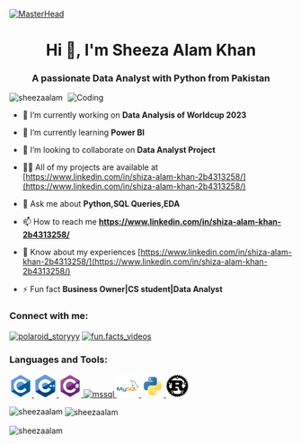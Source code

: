 [![MasterHead](https://media.licdn.com/dms/image/D563DAQFIJGy_J4EvYA/image-scale_191_1128/0/1666883668428?e=1675425600&v=beta&t=q5S0E-n5z-gDvzZPdOvK7oorksu-JESWk3DdbbvU2ss)](https://codegrills.in)

<h1 align="center">Hi 👋, I'm Sheeza Alam Khan</h1>
<h3 align="center">A passionate Data Analyst with Python from Pakistan</h3>

<img align="right" alt="Coding" width="400" src="https://media.tenor.com/rePDfDWO3XoAAAAd/hacking.gif">

<p align="left"> <img src="https://komarev.com/ghpvc/?username=sheezaalam&label=Profile%20views&color=0e75b6&style=flat" alt="sheezaalam" /> </p>

- 🔭 I’m currently working on **Data Analysis of Worldcup 2023**

- 🌱 I’m currently learning **Power BI**

- 👯 I’m looking to collaborate on **Data Analyst Project**

- 👨‍💻 All of my projects are available at [https://www.linkedin.com/in/shiza-alam-khan-2b4313258/](https://www.linkedin.com/in/shiza-alam-khan-2b4313258/)

- 💬 Ask me about **Python,SQL Queries,EDA**

- 📫 How to reach me **https://www.linkedin.com/in/shiza-alam-khan-2b4313258/**

- 📄 Know about my experiences [https://www.linkedin.com/in/shiza-alam-khan-2b4313258/](https://www.linkedin.com/in/shiza-alam-khan-2b4313258/)

- ⚡ Fun fact **Business Owner|CS student|Data Analyst**

<h3 align="left">Connect with me:</h3>
<p align="left">
<a href="https://instagram.com/polaroid_storyyy" target="blank"><img align="center" src="https://raw.githubusercontent.com/rahuldkjain/github-profile-readme-generator/master/src/images/icons/Social/instagram.svg" alt="polaroid_storyyy" height="30" width="40" /></a>
<a href="https://www.youtube.com/c/fun.facts_videos" target="blank"><img align="center" src="https://raw.githubusercontent.com/rahuldkjain/github-profile-readme-generator/master/src/images/icons/Social/youtube.svg" alt="fun.facts_videos" height="30" width="40" /></a>
</p>

<h3 align="left">Languages and Tools:</h3>
<p align="left"> <a href="https://www.cprogramming.com/" target="_blank" rel="noreferrer"> <img src="https://raw.githubusercontent.com/devicons/devicon/master/icons/c/c-original.svg" alt="c" width="40" height="40"/> </a> <a href="https://www.w3schools.com/cpp/" target="_blank" rel="noreferrer"> <img src="https://raw.githubusercontent.com/devicons/devicon/master/icons/cplusplus/cplusplus-original.svg" alt="cplusplus" width="40" height="40"/> </a> <a href="https://www.w3schools.com/cs/" target="_blank" rel="noreferrer"> <img src="https://raw.githubusercontent.com/devicons/devicon/master/icons/csharp/csharp-original.svg" alt="csharp" width="40" height="40"/> </a> <a href="https://www.microsoft.com/en-us/sql-server" target="_blank" rel="noreferrer"> <img src="https://www.svgrepo.com/show/303229/microsoft-sql-server-logo.svg" alt="mssql" width="40" height="40"/> </a> <a href="https://www.mysql.com/" target="_blank" rel="noreferrer"> <img src="https://raw.githubusercontent.com/devicons/devicon/master/icons/mysql/mysql-original-wordmark.svg" alt="mysql" width="40" height="40"/> </a> <a href="https://www.python.org" target="_blank" rel="noreferrer"> <img src="https://raw.githubusercontent.com/devicons/devicon/master/icons/python/python-original.svg" alt="python" width="40" height="40"/> </a> <a href="https://www.rust-lang.org" target="_blank" rel="noreferrer"> <img src="https://raw.githubusercontent.com/devicons/devicon/master/icons/rust/rust-plain.svg" alt="rust" width="40" height="40"/> </a> </p>

<p><img align="left" src="https://github-readme-stats.vercel.app/api/top-langs?username=sheezaalam&show_icons=true&locale=en&layout=compact" alt="sheezaalam" /></p>

<p>&nbsp;<img align="center" src="https://github-readme-stats.vercel.app/api?username=sheezaalam&show_icons=true&locale=en" alt="sheezaalam" /></p>

<p><img align="center" src="https://github-readme-streak-stats.herokuapp.com/?user=sheezaalam&" alt="sheezaalam" /></p>
